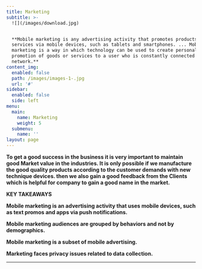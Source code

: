 ```yaml
---
title: Marketing
subtitle: >-
  ![](/images/download.jpg)


  **Mobile marketing is any advertising activity that promotes products and
  services via mobile devices, such as tablets and smartphones. ... Mobile
  marketing is a way in which technology can be used to create personalized
  promotion of goods or services to a user who is constantly connected to a
  network.**
content_img:
  enabled: false
  path: /images/images-1-.jpg
  url: '#'
sidebar:
  enabled: false
  side: left
menu:
  main:
    name: Marketing
    weight: 5
  submenu:
    name: ''
layout: page
---
```

**To get a good success in the business it is very important to maintain good Market value in the industries. It is only possible if we manufacture the good quality products according to the customer demands with new technique devices. then we also gain a good feedback from the Clients which is helpful for company to gain a good name in the market.**

**KEY TAKEAWAYS**

**Mobile marketing is an advertising activity that uses mobile devices, such as text promos and apps via push notifications.** 

**Mobile marketing audiences are grouped by behaviors and not by demographics.** 

**Mobile marketing is a subset of mobile advertising.** 

**Marketing faces privacy issues related to data collection.** 

****
